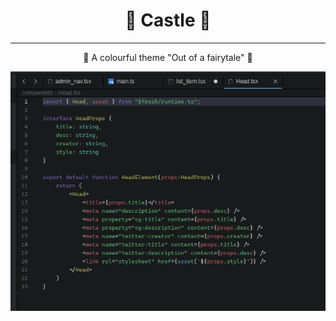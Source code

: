 <h1 align="center">🚩 Castle 🚩</h1>

---

<p align="center">🏰 A colourful theme "Out of a fairytale" 🧚</p>

<p align="center"><img src="https://raw.githubusercontent.com/ionutrogojan/castle/main/dark-castle.png" alt="castle_cover" /></p>
